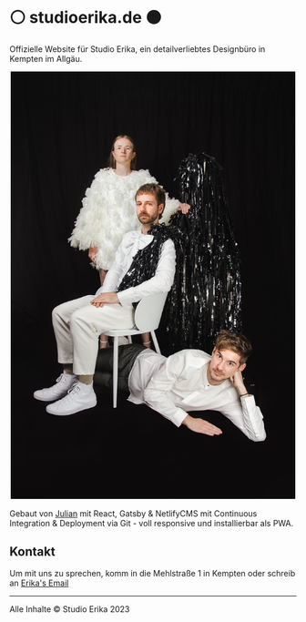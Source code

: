
# ⚪️ studioerika.de ⚫️

Offizielle Website für Studio Erika, ein detailverliebtes Designbüro in Kempten im Allgäu. 

<p align="center">
<img  src="https://raw.githubusercontent.com/JulianKarrer/studioerika/master/src/images/erika_team.jpg" width="500"  > 
</p>


Gebaut von [Julian](mailto:jk@studioerika.de) mit React, Gatsby & NetlifyCMS mit Continuous Integration & Deployment via Git - voll responsive und installierbar als PWA.

## Kontakt
Um mit uns zu sprechen, komm in die Mehlstraße 1 in Kempten oder schreib an [Erika's Email](mailto:hallo@studioerika.de)

---

Alle Inhalte © Studio Erika 2023
